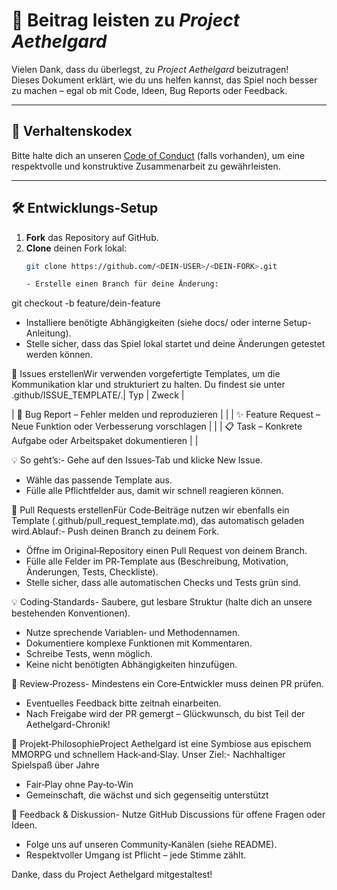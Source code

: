 # 🤝 Beitrag leisten zu *Project Aethelgard*

Vielen Dank, dass du überlegst, zu *Project Aethelgard* beizutragen!  
Dieses Dokument erklärt, wie du uns helfen kannst, das Spiel noch besser zu machen – egal ob mit Code, Ideen, Bug Reports oder Feedback.

---

## 📜 Verhaltenskodex
Bitte halte dich an unseren [Code of Conduct](CODE_OF_CONDUCT.md) (falls vorhanden), um eine respektvolle und konstruktive Zusammenarbeit zu gewährleisten.

---

## 🛠 Entwicklungs‑Setup

1. **Fork** das Repository auf GitHub.  
2. **Clone** deinen Fork lokal:  
   ```bash
   git clone https://github.com/<DEIN-USER>/<DEIN-FORK>.git

   - Erstelle einen Branch für deine Änderung:

git checkout -b feature/dein-feature

- Installiere benötigte Abhängigkeiten (siehe docs/ oder interne Setup-Anleitung).
- Stelle sicher, dass das Spiel lokal startet und deine Änderungen getestet werden können.

📝 Issues erstellenWir verwenden vorgefertigte Templates, um die Kommunikation klar und strukturiert zu halten.
Du findest sie unter .github/ISSUE_TEMPLATE/.| Typ | Zweck | 

| 🐞 Bug Report – Fehler melden und reproduzieren |  | 
| ✨ Feature Request – Neue Funktion oder Verbesserung vorschlagen |  | 
| 📋 Task – Konkrete Aufgabe oder Arbeitspaket dokumentieren |  | 

💡 So geht’s:- Gehe auf den Issues‑Tab und klicke New Issue.
- Wähle das passende Template aus.
- Fülle alle Pflichtfelder aus, damit wir schnell reagieren können.

🔀 Pull Requests erstellenFür Code‑Beiträge nutzen wir ebenfalls ein Template (.github/pull_request_template.md), das automatisch geladen wird.Ablauf:- Push deinen Branch zu deinem Fork.
- Öffne im Original‑Repository einen Pull Request von deinem Branch.
- Fülle alle Felder im PR‑Template aus (Beschreibung, Motivation, Änderungen, Tests, Checkliste).
- Stelle sicher, dass alle automatischen Checks und Tests grün sind.

💡 Coding‑Standards- Saubere, gut lesbare Struktur (halte dich an unsere bestehenden Konventionen).
- Nutze sprechende Variablen‑ und Methodennamen.
- Dokumentiere komplexe Funktionen mit Kommentaren.
- Schreibe Tests, wenn möglich.
- Keine nicht benötigten Abhängigkeiten hinzufügen.

🔄 Review‑Prozess- Mindestens ein Core‑Entwickler muss deinen PR prüfen.
- Eventuelles Feedback bitte zeitnah einarbeiten.
- Nach Freigabe wird der PR gemergt – Glückwunsch, du bist Teil der Aethelgard-Chronik!

🧭 Projekt‑PhilosophieProject Aethelgard ist eine Symbiose aus epischem MMORPG und schnellem Hack‑and‑Slay.
Unser Ziel:- Nachhaltiger Spielspaß über Jahre
- Fair‑Play ohne Pay‑to‑Win
- Gemeinschaft, die wächst und sich gegenseitig unterstützt

📣 Feedback & Diskussion- Nutze GitHub Discussions für offene Fragen oder Ideen.
- Folge uns auf unseren Community‑Kanälen (siehe README).
- Respektvoller Umgang ist Pflicht – jede Stimme zählt.

Danke, dass du Project Aethelgard mitgestaltest!